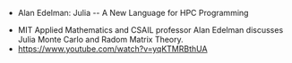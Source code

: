* Alan Edelman: Julia -- A New Language for HPC Programming
 - MIT Applied Mathematics and CSAIL professor Alan Edelman discusses Julia Monte Carlo and Radom Matrix Theory.
 - https://www.youtube.com/watch?v=yqKTMRBthUA
